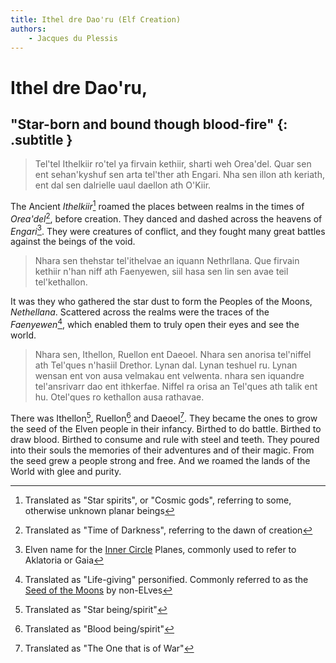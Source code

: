 ```yaml
---
title: Ithel dre Dao'ru (Elf Creation)
authors:
    - Jacques du Plessis
---
```

# Ithel dre Dao'ru, 
## "Star-born and bound though blood-fire" {: .subtitle }

> Tel'tel Ithelkiir ro'tel ya firvain kethiir, sharti weh Orea'del. Quar sen ent sehan'kyshuf sen arta tel'ther ath Engari. Nha sen illon ath keriath, ent dal sen dalrielle uaul daellon ath O'Kiir.

The Ancient _Ithelkiir_[^1] roamed the places between realms in the times of _Orea'del_[^2], before creation. They danced and dashed across the heavens of _Engari_[^3]. They were creatures of conflict, and they fought many great battles against the beings of the void.

> Nhara sen thehstar tel'ithelvae an iquann Nethrllana. Que firvain kethiir n'han niff ath Faenyewen, siil hasa sen lin sen avae teil tel'kethallon.

It was they who gathered the star dust to form the Peoples of the Moons, _Nethellana_. Scattered across the realms were the traces of the _Faenyewen_[^4], which enabled them to truly open their eyes and see the world.

> Nhara sen, Ithellon, Ruellon ent Daeoel. Nhara sen anorisa tel'niffel ath Tel'ques n'hasiil Drethor. Lynan dal. Lynan teshuel ru. Lynan wensan ent von ausa velmakau ent velwenta. nhara sen iquandre tel'ansrivarr dao ent ithkerfae. Niffel ra orisa an Tel'ques ath talik ent hu. Otel'ques ro kethallon ausa rathavae.

There was Ithellon[^5], Ruellon[^6] and Daeoel[^7]. They became the ones to grow the seed of the Elven people in their infancy. Birthed to do battle. Birthed to draw blood. Birthed to consume and rule with steel and teeth. They poured into their souls the memories of their adventures and of their magic. From the seed grew a people strong and free. And we roamed the lands of the World with glee and purity.


[^1]: Translated as "Star spirits", or "Cosmic gods", referring to some, otherwise unknown planar beings
[^2]: Translated as "Time of Darkness", referring to the dawn of creation
[^3]: Elven name for the [Inner Circle](../../cosmology/planes.md#inner-circle) Planes, commonly used to refer to Aklatoria or Gaia
[^4]: Translated as "Life-giving" personified. Commonly referred to as the [Seed of the Moons](../myths/seeds_of_life.md#the-seed-of-the-moons) by non-ELves
[^5]: Translated as "Star being/spirit"
[^6]: Translated as "Blood being/spirit"
[^7]: Translated as "The One that is of War"
